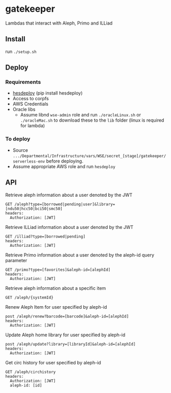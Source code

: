 # gatekeeper
Lambdas that interact with Aleph, Primo and ILLiad

## Install
run `./setup.sh`

## Deploy
### Requirements
- [hesdeploy](https://github.com/ndlib/hesburgh_utilities/blob/master/scripts/HESDEPLOY.md) (pip install hesdeploy)
- Access to corpfs
- AWS Credentials
- Oracle libs
  - Assume libnd `wse-admin` role and run `./oracleLinux.sh` or `./oracleMac.sh` to download
    these to the `lib` folder (linux is required for lambda)

### To deploy
- Source `.../Departmental/Infrastructure/vars/WSE/secret_[stage]/gatekeeper/serverless-env` before deploying.
- Assume appropriate AWS role and run `hesdeploy`

## API
Retrieve aleph information about a user denoted by the JWT
```
GET /aleph?type=[borrowed|pending|user]&library=[ndu50|hcc50|bci50|smc50]
headers:
  Authorization: [JWT]
```
Retrieve ILLiad information about a user denoted by the JWT
```
GET /illiad?type=[borrowed|pending]
headers:
  Authorization: [JWT]
```
Retrieve Primo information about a user denoted by the aleph-id query parameter
```
GET /primo?type=[favorites]&aleph-id=[alephId]
headers:
  Authorization: [JWT]
```
Retrieve aleph information about a specific item
```
GET /aleph/{systemId}
```
Renew Aleph Item for user specified by aleph-id
```
post /aleph/renew?barcode=[barcode]&aleph-id=[alephId]
headers:
  Authorization: [JWT]
```
Update Aleph home library for user specified by aleph-id
```
post /aleph/update?library=[libraryId]&aleph-id=[alephId]
headers:
  Authorization: [JWT]
```
Get circ history for user specified by aleph-id
```
GET /aleph/circhistory
headers:
  Authorization: [JWT]
  aleph-id: [id]
```
